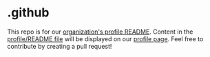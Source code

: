 # .github

This repo is for our [organization's profile README](https://docs.github.com/en/organizations/collaborating-with-groups-in-organizations/customizing-your-organizations-profile). Content in the [profile/README file](https://github.com/shecodesokc/.github/blob/main/profile/README.md) will be displayed on our [profile page](https://github.com/shecodesokc). Feel free to contribute by creating a pull request!
